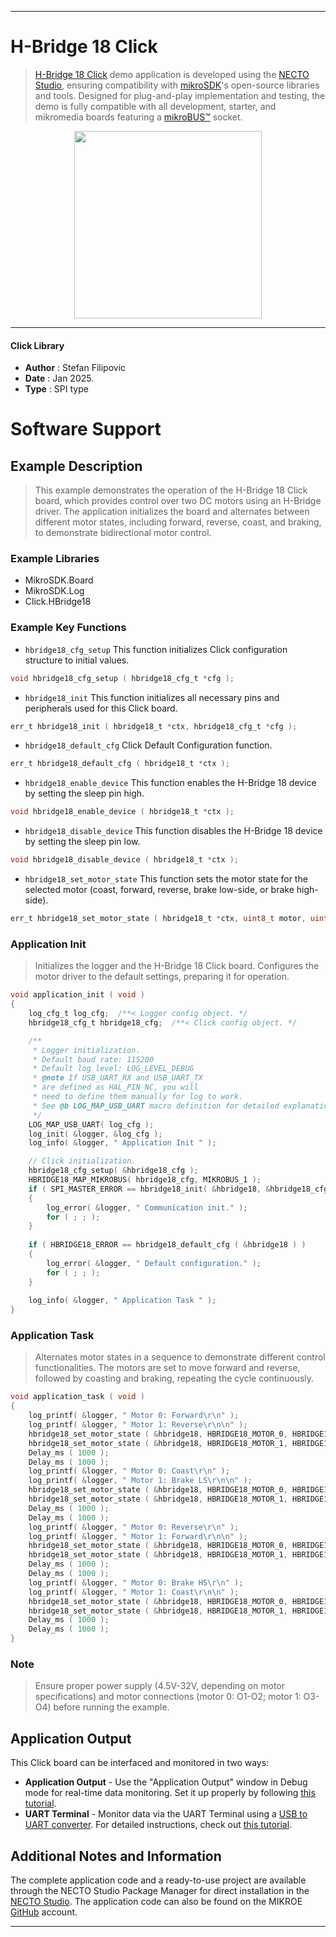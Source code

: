 
---
# H-Bridge 18 Click

> [H-Bridge 18 Click](https://www.mikroe.com/?pid_product=MIKROE-6508) demo application is developed using
the [NECTO Studio](https://www.mikroe.com/necto), ensuring compatibility with [mikroSDK](https://www.mikroe.com/mikrosdk)'s
open-source libraries and tools. Designed for plug-and-play implementation and testing, the demo is fully compatible with
all development, starter, and mikromedia boards featuring a [mikroBUS&trade;](https://www.mikroe.com/mikrobus) socket.

<p align="center">
  <img src="https://www.mikroe.com/?pid_product=MIKROE-6508&image=1" height=300px>
</p>

---

#### Click Library

- **Author**        : Stefan Filipovic
- **Date**          : Jan 2025.
- **Type**          : SPI type

# Software Support

## Example Description

> This example demonstrates the operation of the H-Bridge 18 Click board, which
provides control over two DC motors using an H-Bridge driver. The application
initializes the board and alternates between different motor states, including
forward, reverse, coast, and braking, to demonstrate bidirectional motor control.

### Example Libraries

- MikroSDK.Board
- MikroSDK.Log
- Click.HBridge18

### Example Key Functions

- `hbridge18_cfg_setup` This function initializes Click configuration structure to initial values.
```c
void hbridge18_cfg_setup ( hbridge18_cfg_t *cfg );
```

- `hbridge18_init` This function initializes all necessary pins and peripherals used for this Click board.
```c
err_t hbridge18_init ( hbridge18_t *ctx, hbridge18_cfg_t *cfg );
```

- `hbridge18_default_cfg` Click Default Configuration function.
```c
err_t hbridge18_default_cfg ( hbridge18_t *ctx );
```

- `hbridge18_enable_device` This function enables the H-Bridge 18 device by setting the sleep pin high.
```c
void hbridge18_enable_device ( hbridge18_t *ctx );
```

- `hbridge18_disable_device` This function disables the H-Bridge 18 device by setting the sleep pin low.
```c
void hbridge18_disable_device ( hbridge18_t *ctx );
```

- `hbridge18_set_motor_state` This function sets the motor state for the selected motor (coast, forward, reverse, brake low-side, or brake high-side).
```c
err_t hbridge18_set_motor_state ( hbridge18_t *ctx, uint8_t motor, uint8_t state );
```

### Application Init

> Initializes the logger and the H-Bridge 18 Click board. Configures the motor driver to the default settings, preparing it for operation.

```c
void application_init ( void )
{
    log_cfg_t log_cfg;  /**< Logger config object. */
    hbridge18_cfg_t hbridge18_cfg;  /**< Click config object. */

    /** 
     * Logger initialization.
     * Default baud rate: 115200
     * Default log level: LOG_LEVEL_DEBUG
     * @note If USB_UART_RX and USB_UART_TX 
     * are defined as HAL_PIN_NC, you will 
     * need to define them manually for log to work. 
     * See @b LOG_MAP_USB_UART macro definition for detailed explanation.
     */
    LOG_MAP_USB_UART( log_cfg );
    log_init( &logger, &log_cfg );
    log_info( &logger, " Application Init " );

    // Click initialization.
    hbridge18_cfg_setup( &hbridge18_cfg );
    HBRIDGE18_MAP_MIKROBUS( hbridge18_cfg, MIKROBUS_1 );
    if ( SPI_MASTER_ERROR == hbridge18_init( &hbridge18, &hbridge18_cfg ) )
    {
        log_error( &logger, " Communication init." );
        for ( ; ; );
    }
    
    if ( HBRIDGE18_ERROR == hbridge18_default_cfg ( &hbridge18 ) )
    {
        log_error( &logger, " Default configuration." );
        for ( ; ; );
    }
    
    log_info( &logger, " Application Task " );
}
```

### Application Task

> Alternates motor states in a sequence to demonstrate different control functionalities.
The motors are set to move forward and reverse, followed by coasting and braking, repeating the cycle continuously.

```c
void application_task ( void )
{
    log_printf( &logger, " Motor 0: Forward\r\n" );
    log_printf( &logger, " Motor 1: Reverse\r\n\n" );
    hbridge18_set_motor_state ( &hbridge18, HBRIDGE18_MOTOR_0, HBRIDGE18_MOTOR_STATE_FORWARD );
    hbridge18_set_motor_state ( &hbridge18, HBRIDGE18_MOTOR_1, HBRIDGE18_MOTOR_STATE_REVERSE );
    Delay_ms ( 1000 );
    Delay_ms ( 1000 );
    log_printf( &logger, " Motor 0: Coast\r\n" );
    log_printf( &logger, " Motor 1: Brake LS\r\n\n" );
    hbridge18_set_motor_state ( &hbridge18, HBRIDGE18_MOTOR_0, HBRIDGE18_MOTOR_STATE_COAST );
    hbridge18_set_motor_state ( &hbridge18, HBRIDGE18_MOTOR_1, HBRIDGE18_MOTOR_STATE_BRAKE_LS );
    Delay_ms ( 1000 );
    Delay_ms ( 1000 );
    log_printf( &logger, " Motor 0: Reverse\r\n" );
    log_printf( &logger, " Motor 1: Forward\r\n\n" );
    hbridge18_set_motor_state ( &hbridge18, HBRIDGE18_MOTOR_0, HBRIDGE18_MOTOR_STATE_REVERSE );
    hbridge18_set_motor_state ( &hbridge18, HBRIDGE18_MOTOR_1, HBRIDGE18_MOTOR_STATE_FORWARD );
    Delay_ms ( 1000 );
    Delay_ms ( 1000 );
    log_printf( &logger, " Motor 0: Brake HS\r\n" );
    log_printf( &logger, " Motor 1: Coast\r\n\n" );
    hbridge18_set_motor_state ( &hbridge18, HBRIDGE18_MOTOR_0, HBRIDGE18_MOTOR_STATE_BRAKE_HS );
    hbridge18_set_motor_state ( &hbridge18, HBRIDGE18_MOTOR_1, HBRIDGE18_MOTOR_STATE_COAST );
    Delay_ms ( 1000 );
    Delay_ms ( 1000 );
}
```

### Note

> Ensure proper power supply (4.5V-32V, depending on motor specifications) and motor connections (motor 0: O1-O2; motor 1: O3-O4) before running the example.

## Application Output

This Click board can be interfaced and monitored in two ways:
- **Application Output** - Use the "Application Output" window in Debug mode for real-time data monitoring.
Set it up properly by following [this tutorial](https://www.youtube.com/watch?v=ta5yyk1Woy4).
- **UART Terminal** - Monitor data via the UART Terminal using
a [USB to UART converter](https://www.mikroe.com/click/interface/usb?interface*=uart,uart). For detailed instructions,
check out [this tutorial](https://help.mikroe.com/necto/v2/Getting%20Started/Tools/UARTTerminalTool).

## Additional Notes and Information

The complete application code and a ready-to-use project are available through the NECTO Studio Package Manager for 
direct installation in the [NECTO Studio](https://www.mikroe.com/necto). The application code can also be found on
the MIKROE [GitHub](https://github.com/MikroElektronika/mikrosdk_click_v2) account.

---
